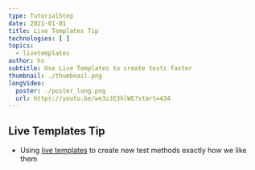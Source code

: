 ```yaml
---
type: TutorialStep
date: 2021-01-01
title: Live Templates Tip
technologies: [ ]
topics:
  - livetemplates
author: hs
subtitle: Use Live Templates to create tests faster
thumbnail: ./thumbnail.png
longVideo:
  poster: ./poster_long.png
  url: https://youtu.be/we3zJE3hlWE?start=434
---
```


## Live Templates Tip
- Using [live templates](https://www.jetbrains.com/help/idea/using-live-templates.html) to create new test methods exactly how we like them
